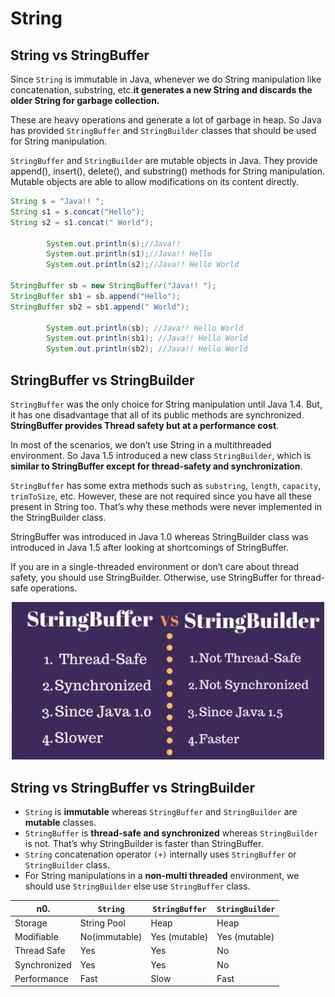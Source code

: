 # String

## String vs StringBuffer

Since `String` is immutable in Java, whenever we do String manipulation like concatenation, substring, etc.**it generates a new String and discards the older String for garbage collection.**

These are heavy operations and generate a lot of garbage in heap. So Java has provided `StringBuffer` and `StringBuilder` classes that should be used for String manipulation.

`StringBuffer` and `StringBuilder` are mutable objects in Java. They provide append(), insert(), delete(), and substring() methods for String manipulation. Mutable objects are able to allow modifications on its content directly.

```java
String s = "Java!! "; 
String s1 = s.concat("Hello"); 
String s2 = s1.concat(" World"); 

        System.out.println(s);//Java!! 
        System.out.println(s1);//Java!! Hello 
        System.out.println(s2);//Java!! Hello World

StringBuffer sb = new StringBuffer("Java!! "); 
StringBuffer sb1 = sb.append("Hello"); 
StringBuffer sb2 = sb1.append(" World");

        System.out.println(sb); //Java!! Hello World
        System.out.println(sb1); //Java!! Hello World
        System.out.println(sb2); //Java!! Hello World
```

## StringBuffer vs StringBuilder

`StringBuffer` was the only choice for String manipulation until Java 1.4. But, it has one disadvantage that all of its public methods are synchronized. **StringBuffer provides Thread safety but at a performance cost**.

In most of the scenarios, we don’t use String in a multithreaded environment. So Java 1.5 introduced a new class `StringBuilder`, which is **similar to StringBuffer except for thread-safety and synchronization**.

`StringBuffer` has some extra methods such as `substring`, `length`, `capacity`, `trimToSize`, etc. However, these are not required since you have all these present in String too. That’s why these methods were never implemented in the StringBuilder class.

StringBuffer was introduced in Java 1.0 whereas StringBuilder class was introduced in Java 1.5 after looking at shortcomings of StringBuffer.

If you are in a single-threaded environment or don’t care about thread safety, you should use StringBuilder. Otherwise, use StringBuffer for thread-safe operations.

<div align="center">
<img src="../img/buildervsbuffer.jpg" alt="stream" width="500px">
</div>

## String vs StringBuffer vs StringBuilder

- `String` is **immutable** whereas `StringBuffer` and `StringBuilder` are **mutable** classes.
- `StringBuffer` is **thread-safe and synchronized** whereas `StringBuilder` is not. That’s why StringBuilder is faster than StringBuffer.
- `String` concatenation operator `(+)` internally uses `StringBuffer` or `StringBuilder` class.
- For String manipulations in a **non-multi threaded** environment, we should use `StringBuilder` else use `StringBuffer` class.


| n0.          | `String`      | `StringBuffer` | `StringBuilder` |
| ------------ | ------------- | -------------- | --------------- |
| Storage      | String Pool   | Heap           | Heap            |
| Modifiable   | No(immutable) | Yes (mutable)  | Yes (mutable)   |
| Thread Safe  | Yes           | Yes            | No              |
| Synchronized | Yes           | Yes            | No              |
| Performance  | Fast          | Slow           | Fast            |
